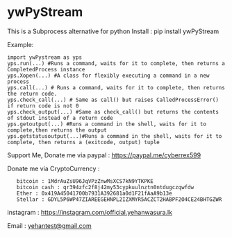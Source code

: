 # ywPyStream
This is a Subprocess alternative for python
Install : pip install ywPyStream

Example: 

    import ywPystream as yps
    yps.run(...) #Runs a command, waits for it to complete, then returns a CompletedProcess instance
    yps.Xopen(...) #A class for flexibly executing a command in a new process
    yps.call(...) # Runs a command, waits for it to complete, then returns the return code.
    yps.check_call(...) # Same as call() but raises CalledProcessError() if return code is not 0
    yps.check_output(...) #Same as check_call() but returns the contents of stdout instead of a return code
    yps.getoutput(...) #Runs a command in the shell, waits for it to complete,then returns the output
    yps.getstatusoutput(...)#Runs a command in the shell, waits for it to complete, then returns a (exitcode, output) tuple
Support Me,
Donate me via paypal : https://paypal.me/cyberrex599

Donate me via CryptoCurrency :

       bitcoin : 1MdrAuZsU96JqVPzZnwMsXCS7kN9YTKPKE
       bitcoin cash : qr394zfc2f8j42my53cypkuulnztn0ntdugczqwfdw
       Ether : 0x419A45041700b7931A392681a0d1F21fAaA9b13e
       Stellar : GDYL5P6WP47ZIAREEGEHNPL2IZXMYR5ACZCT2HABPF2O4CE24BHTGZWR
  
instagram : https://instagram.com/official.yehanwasura.lk

Email : yehantest@gmail.com
